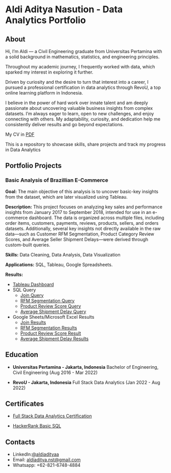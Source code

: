 # Aldi Aditya Nasution - Data Analytics Portfolio
## About
Hi, I’m Aldi — a Civil Engineering graduate from Universitas Pertamina with a solid background in mathematics, statistics, and engineering principles. 

Throughout my academic journey, I frequently worked with data, which sparked my interest in exploring it further. 

Driven by curiosity and the desire to turn that interest into a career, I pursued a professional certification in data analytics through RevoU, a top online learning platform in Indonesia.

I believe in the power of hard work over innate talent and am deeply passionate about uncovering valuable business insights from complex datasets. I’m always eager to learn, open to new challenges, and enjoy connecting with others. My adaptability, curiosity, and dedication help me consistently deliver results and go beyond expectations.

My CV in [PDF](https://github.com/aldiadityaanst/Data-Analytics-Portfolio/blob/main/projects/Resume_AldiAdityaNasution.pdf)

This is a repository to showcase skills, share projects and track my progress in Data Analytics
## Portfolio Projects
### Basic Analysis of Brazillian E-Commerce
**Goal:** The main objective of this analysis is to uncover basic-key insights from the dataset, which are later visualized using Tableau.

**Description:** This project focuses on analyzing key sales and performance insights from January 2017 to September 2018, intended for use in an e-commerce dashboard. The data is organized across multiple files, including order items, customers, payments, reviews, products, sellers, and orders datasets. Additionally, several key insights not directly available in the raw data—such as Customer RFM Segmentation, Product Category Review Scores, and Average Seller Shipment Delays—were derived through custom-built queries.

**Skills:** Data Cleaning, Data Analysis, Data Visualization

**Applications:** SQL, Tableau, Google Spreadsheets.

**Results:** 
- [Tableau Dashboard](https://public.tableau.com/views/BrazilianE-CommerceDashboard_17512777652710/OverviewDashboard?:language=en-GB&:sid=&:redirect=auth&:display_count=n&:origin=viz_share_link)
- SQL Query
  - [Join Query](https://aldiadityaanst.github.io/Data-Analytics-Portfolio/projects/join_duplicate_query.html) 
  - [RFM Segmentation Query](https://aldiadityaanst.github.io/Data-Analytics-Portfolio/projects/customer_rfm.html)
  - [Product Review Score Query](https://aldiadityaanst.github.io/Data-Analytics-Portfolio/projects/product_category_score.html)
  - [Average Shipment Delay Query](https://aldiadityaanst.github.io/Data-Analytics-Portfolio/projects/avg_shipment_delay.html)
- Google Sheets/Microsoft Excel Results
  - [Join Results](https://aldiadityaanst.github.io/Data-Analytics-Portfolio/projects/FINAL%20DATA.xlsx)
  - [RFM Segmentation Results](https://aldiadityaanst.github.io/Data-Analytics-Portfolio/projects/customer_rfm.html)
  - [Product Review Score Result](https://docs.google.com/spreadsheets/d/1ArwjC95ZEY0t9JHOenbKGsU9CnDUfWRt32Pvc3foCkE/edit?usp=sharing)
  - [Average Shipment Delay Results](https://docs.google.com/spreadsheets/d/1slaP5UJ9w5vcJDjXsmkRxRkcCEjywEE3FrujcGJ7goY/edit?gid=1489341746#gid=1489341746)

## Education
- **Universitas Pertamina - Jakarta, Indonesia**
  Bachelor of Engineering, Civil Engineering
  (Aug 2016 - Mar 2022)

- **RevoU - Jakarta, Indonesia**
  Full Stack Data Analytics
  (Jan 2022 - Aug 2022)

## Certificates
- [Full Stack Data Analytics Certification](https://drive.google.com/file/d/1Yxg-A1tLBHX9NoCPJibPBYEBKAgiFEFA/view?usp=sharing)

- [HackerRank Basic SQL](https://www.hackerrank.com/certificates/29b54e37bde0)

## Contacts
- LinkedIn:[@aldiadityaa](linkedin.com/in/aldiadityaa)
- Email: [aldiaditya.nst@gmail.com](aldiaditya.nst@gmail.com)
- Whatsapp: +62-821-6748-4884
